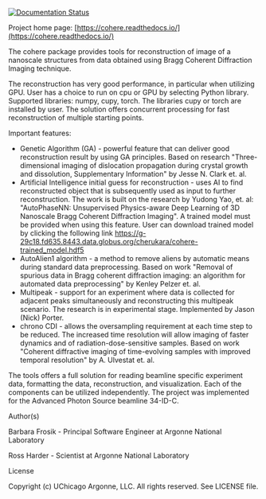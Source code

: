 [![Documentation Status](https://readthedocs.org/projects/cohere/badge/?version=latest)](http://cohere.readthedocs.io/en/latest/?badge=latest)

Project home page: [https://cohere.readthedocs.io/](https://cohere.readthedocs.io/)

The cohere package provides tools for reconstruction of image of a nanoscale structures from data obtained using Bragg Coherent Diffraction Imaging technique.

The reconstruction has very good performance, in particular when utilizing GPU. User has a choice to run on cpu or GPU by selecting Python library. Supported libraries: numpy, cupy, torch. The libraries cupy or torch are installed by user. The solution offers concurrent processing for fast reconstruction of multiple starting points. 

Important features:
- Genetic Algorithm (GA) - powerful feature that can deliver good reconstruction result by using GA principles. Based on research "Three-dimensional imaging of dislocation propagation during crystal growth and dissolution, Supplementary Information" by Jesse N. Clark et. al.
- Artificial Intelligence initial guess for reconstruction - uses AI to find reconstructed object that is subsequently used as input to further reconstruction. The work is built on the research by Yudong Yao, et. al: "AutoPhaseNN: Unsupervised Physics-aware Deep Learning of 3D Nanoscale Bragg Coherent Diffraction Imaging". 
A trained model must be provided when using this feature. User can download trained model by clicking the following link
https://g-29c18.fd635.8443.data.globus.org/cherukara/cohere-trained_model.hdf5
- AutoAlien1 algorithm - a method to remove aliens by automatic means during standard data preprocessing. Based on work "Removal of spurious data in Bragg coherent diffraction imaging: an algorithm for automated data preprocessing" by Kenley Pelzer et. al.
- Multipeak - support for an experiment where data is collected for adjacent peaks simultaneously and reconstructing this multipeak scenario. The research is in experimental stage. Implemented by Jason (Nick) Porter.
- chrono CDI - allows the oversampling requirement at each time step to be reduced. The increased time resolution will allow imaging of faster dynamics and of radiation-dose-sensitive samples. Based on work "Coherent diffractive imaging of time-evolving samples with improved temporal resolution" by A. Ulvestat et. al.

The tools offers a full solution for reading beamline specific experiment data, formatting the data, reconstruction, and visualization. Each of the components can be utilized independently. The project was implemented for the Advanced Photon Source beamline 34-ID-C.

Author(s)

Barbara Frosik - Principal Software Engineer at Argonne National Laboratory

Ross Harder - Scientist at Argonne National Laboratory

License

Copyright (c) UChicago Argonne, LLC. All rights reserved. See LICENSE file.
